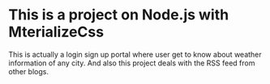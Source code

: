 # This is a project on Node.js with MterializeCss
This is actually a login sign up portal where user get to know about weather information of any city.
And also this project deals with the RSS feed from other blogs.

